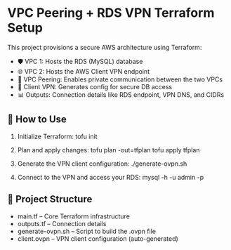 # VPC Peering + RDS VPN Terraform Setup

This project provisions a secure AWS architecture using Terraform:

- 🛡️ VPC 1: Hosts the RDS (MySQL) database  
- 🌐 VPC 2: Hosts the AWS Client VPN endpoint  
- 🔗 VPC Peering: Enables private communication between the two VPCs  
- 📜 Client VPN: Generates  config for secure DB access  
- 📊 Outputs: Connection details like RDS endpoint, VPN DNS, and CIDRs

## 🚀 How to Use

1. Initialize Terraform:
   tofu init

2. Plan and apply changes:
   tofu plan -out=tfplan
   tofu apply tfplan

3. Generate the VPN client configuration:
   ./generate-ovpn.sh

4. Connect to the VPN and access your RDS:
   mysql -h <rds-endpoint> -u admin -p

## 📁 Project Structure

- main.tf – Core Terraform infrastructure  
- outputs.tf – Connection details  
- generate-ovpn.sh – Script to build the .ovpn file  
- client.ovpn – VPN client configuration (auto-generated)


